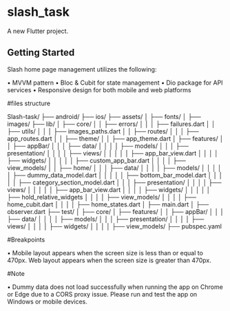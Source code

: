 # slash_task

A new Flutter project.

## Getting Started

Slash home page management utilizes the following:

• MVVM pattern
• Bloc & Cubit for state management
• Dio package for API services
• Responsive design for both mobile and web platforms

#files structure

Slash-task/
├── android/
├── ios/
├── assets/
│   ├── fonts/
│   ├── images/
├── lib/
│   ├── core/
│   │   ├── errors/
│   │   │   ├── failures.dart
│   │   ├── utils/
│   │   │   ├── images_paths.dart
│   │   ├── routes/
│   │   │   ├── app_routes.dart
│   │   ├── theme/
│   │       ├── app_theme.dart
│   ├── features/
│   │   ├── appBar/
│   │   │   ├── data/
│   │   │   │   ├── models/
│   │   │   ├── presentation/
│   │   │   │   ├── views/
│   │   │   │   │   ├── app_bar_view.dart
│   │   │   │   ├── widgets/
│   │   │   │   │   ├── custom_app_bar.dart
│   │   │   │   ├── view_models/
│   │   ├── home/
│   │   │   ├── data/
│   │   │   │   ├── models/
│   │   │   │   │   ├── dummy_data_model.dart
│   │   │   │   │   ├── bottom_bar_model.dart
│   │   │   │   │   ├── category_section_model.dart
│   │   │   ├── presentation/
│   │   │   │   ├── views/
│   │   │   │   │   ├── app_bar_view.dart
│   │   │   │   ├── widgets/
│   │   │   │   │   ├── hold_relative_widgets
│   │   │   │   ├── view_models/
│   │   │   │       ├── home_cubit.dart
│   │   │   │       ├── home_states.dart
│   ├── main.dart
│   ├── observer.dart
├── test/
│   ├── core/
│   ├── features/
│   │   ├── appBar/
│   │   │   ├── data/
│   │   │   │   ├── models/
│   │   │   ├── presentation/
│   │   │   │   ├── views/
│   │   │   │   ├── widgets/
│   │   │   │   ├── view_models/
├── pubspec.yaml


#Breakpoints

• Mobile layout appears when the screen size is less than or equal to 470px.
Web layout appears when the screen size is greater than 470px.

#Note

• Dummy data does not load successfully when running the app on Chrome or Edge due to a CORS proxy issue. Please run and test the app on Windows or mobile devices.
